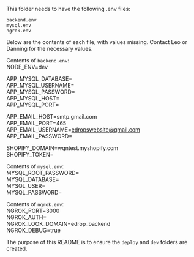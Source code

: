 This folder needs to have the following .env files:  
  
`backend.env`  
`mysql.env`  
`ngrok.env`  
  
Below are the contents of each file, with values missing. Contact Leo or Danning for the necessary values.  
  
Contents of `backend.env`:    
NODE_ENV=dev  
  
APP_MYSQL_DATABASE=  
APP_MYSQL_USERNAME=  
APP_MYSQL_PASSWORD=  
APP_MYSQL_HOST=  
APP_MYSQL_PORT=  
  
APP_EMAIL_HOST=smtp.gmail.com  
APP_EMAIL_PORT=465  
APP_EMAIL_USERNAME=edropswebsite@gmail.com  
APP_EMAIL_PASSWORD=  
  
SHOPIFY_DOMAIN=wqntest.myshopify.com  
SHOPIFY_TOKEN=  
  
Contents of `mysql.env`:    
MYSQL_ROOT_PASSWORD=  
MYSQL_DATABASE=  
MYSQL_USER=  
MYSQL_PASSWORD=  
  
Contents of `ngrok.env`:    
NGROK_PORT=3000  
NGROK_AUTH=  
NGROK_LOOK_DOMAIN=edrop_backend  
NGROK_DEBUG=true  
  
The purpose of this README is to ensure the `deploy` and `dev` folders are created.  
